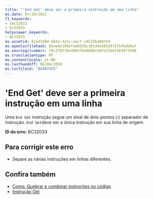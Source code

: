```yaml
---
title: "'End Get' deve ser a primeira instrução em uma linha"
ms.date: 07/20/2015
f1_keywords:
- vbc32033
- bc32033
helpviewer_keywords:
- BC32033
ms.assetid: 61ad1d9d-6b5a-42cc-aacf-c4533bab07e9
ms.openlocfilehash: bbae6e199efae0330c101d4e2693972fbfbdd8a7
ms.sourcegitcommit: f8c270376ed905f6a8896ce0fe25b4f4b38ff498
ms.translationtype: MT
ms.contentlocale: pt-BR
ms.lasthandoff: 06/04/2020
ms.locfileid: "84407425"
---
```

# <a name="end-get-must-be-the-first-statement-on-a-line"></a>'End Get' deve ser a primeira instrução em uma linha
Uma `End Get` instrução segue um sinal de dois-pontos (:) separador de instrução. `End Get`deve ser a única instrução em sua linha de origem.  
  
 **ID do erro:** BC32033  
  
## <a name="to-correct-this-error"></a>Para corrigir este erro  
  
- Separe as várias instruções em linhas diferentes.  
  
## <a name="see-also"></a>Confira também

- [Como: Quebrar e combinar instruções no código](../programming-guide/program-structure/how-to-break-and-combine-statements-in-code.md)
- [Instrução Get](../language-reference/statements/get-statement.md)
